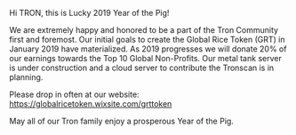 Hi TRON, this is Lucky 2019 Year of the Pig!

We are extremely happy and honored to be a part of the Tron Community first and foremost.
Our initial goals to create the Global Rice Token (GRT) in January 2019 have materialized.
As 2019 progresses we will donate 20% of our earnings towards the Top 10 Global Non-Profits.
Our metal tank server is under construction and a cloud server to contribute the Tronscan is in planning.

Please drop in often at our website: https://globalricetoken.wixsite.com/grttoken

May all of our Tron family enjoy a prosperous Year of the Pig.
